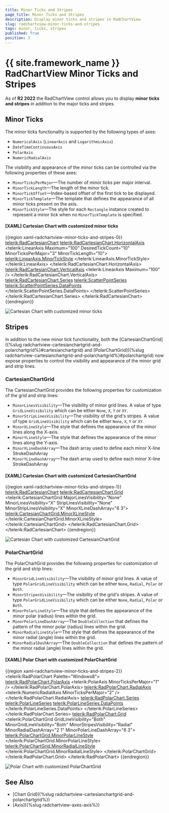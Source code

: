 ```yaml
---
title: Minor Ticks and Stripes
page_title: Minor Ticks and Stripes
description: Display minor ticks and stripes in RadChartView.
slug: radchartview-minor-ticks-and-stripes
tags: minor, ticks, stripes
published: True
position: 3
---
```


# {{ site.framework_name }} RadChartView Minor Ticks and Stripes

As of **R2 2022** the RadChartView control allows you to display **minor ticks and stripes** in addition to the major ticks and stripes.

## Minor Ticks

The minor ticks functionality is supported by the following types of axes:

* `NumericalAxis` (`LinearAxis` and `LogarithmicAxis`)
* `DateTimeContinuousAxis`
* `PolarAxis`
* `NumericRadialAxis`

The visibility and appearance of the minor ticks can be controlled via the following properties of these axes:

* `MinorTicksPerMajor`&mdash;The number of minor ticks per major interval.
* `MinorTickLength`&mdash;The length of the minor tick.
* `MinorTickOffset`&mdash;Index-based offset of the first tick to be displayed.
* `MinorTickTemplate`&mdash;The template that defines the appearance of all minor ticks present on the axis.
* `MinorTickStyle`&mdash;The style for each `Rectangle` instance created to represent a minor tick when no `MinorTickTemplate` is specified.

#### __[XAML] Cartesian Chart with customized minor ticks__
{{region xaml-radchartview-minor-ticks-and-stripes-0}}
    <telerik:RadCartesianChart>
        <telerik:RadCartesianChart.HorizontalAxis>
            <telerik:LinearAxis Maximum="100"
                                DesiredTickCount="10" 
                                MinorTicksPerMajor="3"
                                MinorTickLength="10">
                <telerik:LinearAxis.MinorTickStyle>
                    <Style TargetType="Rectangle">
                        <Setter Property="Fill" Value="Blue" />
                    </Style>
                </telerik:LinearAxis.MinorTickStyle>
            </telerik:LinearAxis>
        </telerik:RadCartesianChart.HorizontalAxis>
        <telerik:RadCartesianChart.VerticalAxis>
            <telerik:LinearAxis Maximum="100" />
        </telerik:RadCartesianChart.VerticalAxis>
        <telerik:RadCartesianChart.Series>
            <telerik:ScatterPointSeries>
                <telerik:ScatterPointSeries.DataPoints>
                    <!-- ... -->
                </telerik:ScatterPointSeries.DataPoints>
            </telerik:ScatterPointSeries>
        </telerik:RadCartesianChart.Series>
    </telerik:RadCartesianChart>
{{endregion}}

![Cartesian Chart with customized minor ticks](images/radchartview-minor-ticks-and-stripes-0.png)

## Stripes

In addition to the new minor tick functionality, both the [CartesianChartGrid]({%slug radchartview-cartesianchartgrid-and-polarchartgrid%}#cartesianchartgrid) and [PolarChartGrid]({%slug radchartview-cartesianchartgrid-and-polarchartgrid%}#polarchartgrid) now expose properties to control the visibility and appearance of the minor grid and strip lines.

### CartesianChartGrid

The CartesianChartGrid provides the following properties for customization of the grid and strip lines:

* `MinorLinesVisibility`&mdash;The visibility of minor grid lines. A value of type `GridLineVisibility` which can be either `None`, `X`, `Y` or `XY`.
* `MinorStripLinesVisibility`&mdash;The visibility of the grid's stripes. A value of type `GridLineVisibility` which can be either `None`, `X`, `Y` or `XY`.
* `MinorXLineStyle`&mdash;The style that defines the appearance of the minor lines along the X-axis.
* `MinorYLineStyle`&mdash;The style that defines the appearance of the minor lines along the Y-axis.
* `MinorXLineDashArray`&mdash;The dash array used to define each minor X-line StrokeDashArray
* `MinorYLineDashArray`&mdash;The dash array used to define each minor X-line StrokeDashArray

#### __[XAML] Cartesian Chart with customized CartesianChartGrid__
{{region xaml-radchartview-minor-ticks-and-stripes-1}}
    <telerik:RadCartesianChart>
        <telerik:RadCartesianChart.Grid>
            <telerik:CartesianChartGrid MajorLinesVisibility="None"
                                MinorLinesVisibility="X"
                                StripLinesVisibility="None"
                                MinorStripLinesVisibility="X"
                                MinorXLineDashArray="6 3">
                <telerik:CartesianChartGrid.MinorXLineStyle>
                    <Style TargetType="Line">
                        <Setter Property="Stroke" Value="Blue" />
                    </Style>
                </telerik:CartesianChartGrid.MinorXLineStyle>
            </telerik:CartesianChartGrid>
        </telerik:RadCartesianChart.Grid>
        <!-- Axes defined in previous example -->
    </telerik:RadCartesianChart>
{{endregion}}

![Cartesian Chart with customized CartesianChartGrid](images/radchartview-minor-ticks-and-stripes-1.png)

### PolarChartGrid

The PolarChartGrid provides the following properties for customization of the grid and strip lines:

* `MinorGridLineVisibility`&mdash;The visibility of minor grid lines. A value of type `PolarGridLineVisibility` which can be either `None`, `Radial`, `Polar` or `Both`.
* `MinorStripesVisibility`&mdash;The visibility of the grid's stripes. A value of type `PolarGridLineVisibility` which can be either `None`, `Radial`, `Polar` or `Both`.
* `MinorPolarLineStyle`&mdash;The style that defines the appearance of the minor polar (radius) lines within the grid.
* `MinorPolarLineDashArray`&mdash;The `DoubleCollection` that defines the pattern of the minor polar (radius) lines within the grid.
* `MinorRadialLineStyle`&mdash;The style that defines the appearance of the minor radial (angle) lines within the grid.
* `MinorRadialDashArray`&mdash;The `DoubleCollection` that defines the pattern of the minor radial (angle) lines within the grid.

#### __[XAML] Polar Chart with customized PolarChartGrid__
{{region xaml-radchartview-minor-ticks-and-stripes-2}}
    <telerik:RadPolarChart Palette="Windows8">
        <telerik:RadPolarChart.PolarAxis>
            <telerik:PolarAxis MinorTicksPerMajor="1" />
        </telerik:RadPolarChart.PolarAxis>
        <telerik:RadPolarChart.RadialAxis>
            <telerik:NumericRadialAxis MinorTicksPerMajor="2" />
        </telerik:RadPolarChart.RadialAxis>
        <telerik:RadPolarChart.Series>
            <telerik:PolarLineSeries>
                <telerik:PolarLineSeries.DataPoints>
                    <!-- ... -->
                </telerik:PolarLineSeries.DataPoints>
            </telerik:PolarLineSeries>
        </telerik:RadPolarChart.Series>
        <telerik:RadPolarChart.Grid>
            <telerik:PolarChartGrid GridLineVisibility="Both"
                                    MinorGridLineVisibility="Both"
                                    MinorStripesVisibility="Radial"
                                    MinorRadialDashArray="2 1"
                                    MinorPolarLineDashArray="6 3">
                <telerik:PolarChartGrid.MinorPolarLineStyle>
                    <Style TargetType="Line">
                        <Setter Property="Stroke" Value="Blue" />
                    </Style>
                </telerik:PolarChartGrid.MinorPolarLineStyle>
                <telerik:PolarChartGrid.MinorRadialLineStyle>
                    <Style TargetType="Ellipse">
                        <Setter Property="Stroke" Value="Red" />
                    </Style>
                </telerik:PolarChartGrid.MinorRadialLineStyle>
            </telerik:PolarChartGrid>
        </telerik:RadPolarChart.Grid>
    </telerik:RadPolarChart>
{{endregion}}

![Polar Chart with customized PolarChartGrid](images/radchartview-minor-ticks-and-stripes-2.png)

## See Also
* [Chart Grid]({%slug radchartview-cartesianchartgrid-and-polarchartgrid%})
* [Axis]({%slug radchartview-axes-axis%})
